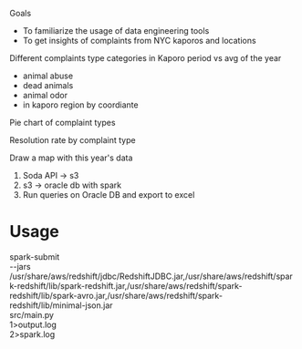 Goals
- To familiarize the usage of data engineering tools
- To get insights of complaints from NYC kaporos and locations

Different complaints type categories in Kaporo period vs avg of the year
- animal abuse
- dead animals
- animal odor
- in kaporo region by coordiante

Pie chart of complaint types

Resolution rate by complaint type

Draw a map with this year's data


1. Soda API -> s3
2. s3 -> oracle db with spark
3. Run queries on Oracle DB and export to excel 

# Usage

spark-submit \
  --jars /usr/share/aws/redshift/jdbc/RedshiftJDBC.jar,/usr/share/aws/redshift/spark-redshift/lib/spark-redshift.jar,/usr/share/aws/redshift/spark-redshift/lib/spark-avro.jar,/usr/share/aws/redshift/spark-redshift/lib/minimal-json.jar \
  src/main.py \
  1>output.log \
  2>spark.log